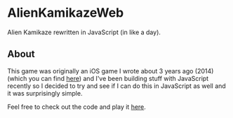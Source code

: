 # AlienKamikazeWeb
Alien Kamikaze rewritten in JavaScript (in like a day).

## About
This game was originally an iOS game I wrote about 3 years ago (2014) (which you can find [here](https://itunes.apple.com/us/app/alien-kamikaze/id885430017?ls=1&mt=8)) and I've been building stuff with JavaScript recently so I decided to try and see if I can do this in JavaScript as well and it was surprisingly simple.

Feel free to check out the code and play it [here](https://devdudesami.github.io/AlienKamikazeWeb/game.html).
